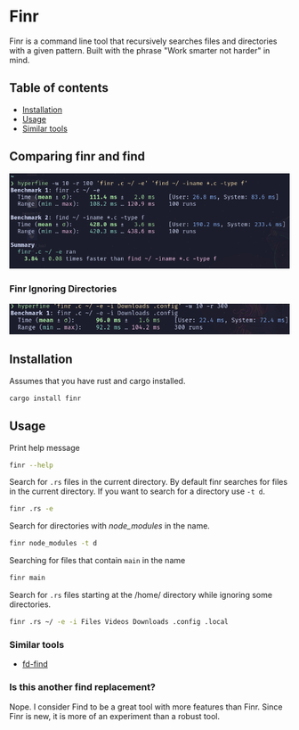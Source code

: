 # Finr

Finr is a command line tool that recursively searches files and directories with a given pattern. Built with the phrase "Work smarter not harder" in mind.

## Table of contents

-   [Installation](#installation)
-   [Usage](#usage)
-   [Similar tools](#similar-tools)

## Comparing finr and find

![finr benchmark](./assets/bench.png)

### Finr Ignoring Directories

![finr ignore directories](./assets/finr-ignore.png)

## Installation

Assumes that you have rust and cargo installed.

```sh
cargo install finr
```

## Usage

Print help message

```sh
finr --help
```

Search for `.rs` files in the current directory.
By default finr searches for files in the current directory.
If you want to search for a directory use `-t d`.

```sh
finr .rs -e
```

Search for directories with _node_modules_ in the name.

```sh
finr node_modules -t d
```

Searching for files that contain `main` in the name

```sh
finr main
```

Search for `.rs` files starting at the /home/ directory while ignoring some directories.

```sh
finr .rs ~/ -e -i Files Videos Downloads .config .local
```

### Similar tools

-   [fd-find](https://crates.io/crates/fd-find)

### Is this another find replacement?

Nope. I consider Find to be a great tool with more features than Finr.
Since Finr is new, it is more of an experiment than a robust tool.
